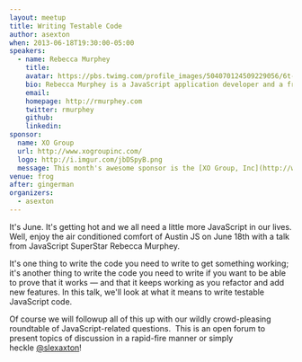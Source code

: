 ```yaml
---
layout: meetup
title: Writing Testable Code
author: asexton
when: 2013-06-18T19:30:00-05:00
speakers:
  - name: Rebecca Murphey
    title:
    avatar: https://pbs.twimg.com/profile_images/504070124509229056/6t-MUDgL_400x400.jpeg
    bio: Rebecca Murphey is a JavaScript application developer and a frequent speaker on the topic of code organization and best practices at events around the world. She authored the learning site [jQuery Fundamentals](http://jqfundamentals.com/), contributed to the [jQuery Cookbook](http://shop.oreilly.com/product/9780596159788.do) from O’Reilly Media, served as a technical reviewer for David Herman’s [Effective JavaScript](http://effectivejs.com/), and created the [TXJS](http://texasjavascript.com/) conference. She has also created and contributed to several open-source projects. She was instrumental in getting [deferreds and promises](http://rmurphey.com/blog/2010/12/25/deferreds-coming-to-jquery/) introduced to jQuery 1.5; she created the [js-assessment](https://github.com/rmurphey/js-assessment) project, a test-driven tool for assessing a developer’s JavaScript skills; and she contributed key modules to the [Johnny Five](https://github.com/rwldrn/johnny-five) library for using JavaScript to interact with Arduinos.
    email:
    homepage: http://rmurphey.com
    twitter: rmurphey
    github:
    linkedin:
sponsor:
  name: XO Group
  url: http://www.xogroupinc.com/
  logo: http://i.imgur.com/jbDSpyB.png
  message: This month's awesome sponsor is the [XO Group, Inc](http://www.xogroupinc.com/). Be sure to thank them for the drinks and pizza, or talk to them about some [job opportunities](http://www.xogroupinc.com/the-knot-careers.aspx)! You can also email [Shaun](mailto:ssims@xogrp.com) if you are interested in working there.
venue: frog
after: gingerman
organizers:
  - asexton
---
```


It's June. It's getting hot and we all need a little more JavaScript in our lives. Well, enjoy the air conditioned comfort of Austin JS on June 18th with a talk from JavaScript SuperStar Rebecca Murphey.

It's one thing to write the code you need to write to get something working; it's another thing to write the code you need to write if you want to be able to prove that it works — and that it keeps working as you refactor and add new features. In this talk, we'll look at what it means to write testable JavaScript code.

Of course we will followup all of this up with our wildly crowd-pleasing roundtable of JavaScript-related questions.  This is an open forum to present topics of discussion in a rapid-fire manner or simply heckle [@slexaxton][9]!

[9]: http://twitter.com/slexaxton
